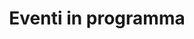 ---
type: page
template: events-page
slug: events
title: Eventi in programma
events:
  - name: Eventone
    description: Descrizione dell'eventone
    image: /assets/placeholder.png
  - title: Eventino
    description: Descrizione dell'eventino
    image: /assets/placeholder.png
---